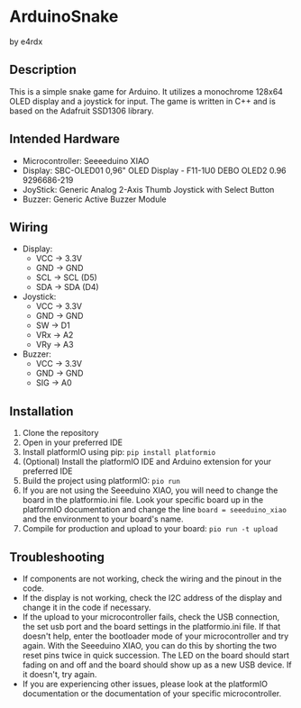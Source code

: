 # ArduinoSnake
by e4rdx

## Description
This is a simple snake game for Arduino. It utilizes a monochrome 128x64 OLED display and a joystick for input. The game is written in C++ and is based on the Adafruit SSD1306 library.

## Intended Hardware
- Microcontroller: Seeeeduino XIAO
- Display: SBC-OLED01 0,96" OLED Display - F11-1U0 DEBO OLED2 0.96 9296686-219
- JoyStick: Generic Analog 2-Axis Thumb Joystick with Select Button
- Buzzer: Generic Active Buzzer Module

## Wiring
- Display:
  - VCC -> 3.3V
  - GND -> GND
  - SCL -> SCL (D5)
  - SDA -> SDA (D4)
- Joystick:
  - VCC -> 3.3V
  - GND -> GND
  - SW -> D1
  - VRx -> A2
  - VRy -> A3
- Buzzer:
  - VCC -> 3.3V
  - GND -> GND
  - SIG -> A0

## Installation
1. Clone the repository
2. Open in your preferred IDE
3. Install platformIO using pip: `pip install platformio`
4. (Optional) Install the platformIO IDE and Arduino extension for your preferred IDE
5. Build the project using platformIO: `pio run`
6. If you are not using the Seeeduino XIAO, you will need to change the board in the platformio.ini file. Look your specific board up in the platformIO documentation and change the line `board = seeeduino_xiao` and the environment to your board's name.
7. Compile for production and upload to your board: `pio run -t upload`

## Troubleshooting
- If components are not working, check the wiring and the pinout in the code.
- If the display is not working, check the I2C address of the display and change it in the code if necessary.
- If the upload to your microcontroller fails, check the USB connection, the set usb port and the board settings in the platformio.ini file.
If that doesn't help, enter the bootloader mode of your microcontroller and try again. With the Seeeduino XIAO, you can do this by shorting the two reset pins twice in quick succession.
The LED on the board should start fading on and off and the board should show up as a new USB device. If it doesn't, try again.
- If you are experiencing other issues, please look at the platformIO documentation or the documentation of your specific microcontroller.